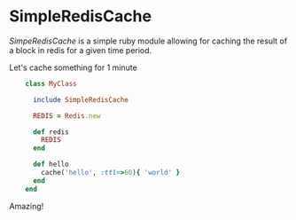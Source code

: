 SimpleRedisCache
================

_SimpeRedisCache_ is a simple ruby module allowing for caching the result of a block in redis for a given time period.

Let's cache something for 1 minute

```ruby
    class MyClass

      include SimpleRedisCache

      REDIS = Redis.new

      def redis
        REDIS
      end

      def hello
        cache('hello', :ttl=>60){ 'world' }
      end
    end
```

Amazing!